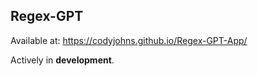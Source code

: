 ## Regex-GPT

Available at: https://codyjohns.github.io/Regex-GPT-App/

Actively in **development**.